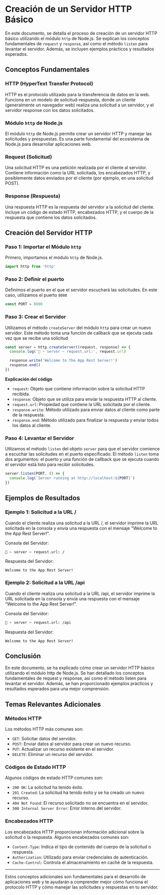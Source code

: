 # Creación de un Servidor HTTP Básico

En este documento, se detalla el proceso de creación de un servidor HTTP básico utilizando el módulo `http` de Node.js. Se explican los conceptos fundamentales de `request` y `response`, así como el método `listen` para levantar el servidor. Además, se incluyen ejemplos prácticos y resultados esperados.

## Conceptos Fundamentales

### HTTP (HyperText Transfer Protocol)

HTTP es el protocolo utilizado para la transferencia de datos en la web. Funciona en un modelo de solicitud-respuesta, donde un cliente (generalmente un navegador web) realiza una solicitud a un servidor, y el servidor response con los datos solicitados.

### Módulo `http` de Node.js

El módulo `http` de Node.js permite crear un servidor HTTP y manejar las solicitudes y prespuestas. Es una parte fundamental del ecosistema de Node.js para desarrollar aplicaciones web.

### Request (Solicitud)

Una solicitud HTTP es una petición realizada por el cliente al servidor. Contiene información como la URL solicitada, los encabezados HTTP, y posiblemente datos enviados por el cliente (por ejemplo, en una solicitud POST).

### Response (Respuesta)

Una respuesta HTTP es la respuesta del servidor a la solicitud del cliente. Incluye un código de estado HTTP, encabezados HTTP, y el cuerpo de la respuesta que contiene los datos solicitados.

## Creación del Servidor HTTP

### Paso 1: Importar el Módulo `http`

Primero, importamos el módulo `http` de Node.js.

```typescript
import http from 'http'
```

### Paso 2: Definir el puerto

Definimos el puerto en el que el servidor escuchará las solicitudes. En este caso, utilizamos el puerto `8080`

```typescript
const PORT = 8080
```

### Paso 3: Crear el Servidor

Utilizamos el método `createServer` del módulo `http` para crear un nuevo servidor. Este método toma una función de callback que se ejecuta cada vez que se recibe una solicitud

```typescript
const server = http.createServer((request, response) => {
  console.log('🚀 ~ server ~ request.url:', request.url)

  response.write('Welcome to the App Rest Server!')
  response.end()
})
```

**Explicación del código** <br />

- `request`: Objeto que contiene información sobre la solicitud HTTP recibida.
- `response`: Objeto que se utiliza para enviar la respuesta HTTP al cliente.
- `request.url`: Propiedad que contiene la URL solicitada por el cliente.
- `response.write`: Método utilizado para enviar datos al cliente como parte de la respuesta.
- `response.end`: Método utilizado para finalizar la respuesta y enviar todos los datos al cliente.

### Paso 4: Levantar el Servidor

Utlizamos el método `listen` del objeto `server` para que el servidor comience a escuchar las solicitudes en el puerto especificado. El método `listen` toma dos argumentos: el puerto y una función de callback que se ejecuta cuando el servidor está listo para recibir solicitudes.

```typescript
server.listen(PORT, () => {
  console.log(`Server running at http://localhost:${PORT}`)
})
```

## Ejemplos de Resultados

### Ejemplo 1: Solicitud a la URL /

Cuando el cliente realiza una solicitud a la URL /, el servidor imprime la URL solicitada en la consola y envía una respuesta con el mensaje "Welcome to the App Rest Server!".

Consola del Servidor:

```bash
🚀 ~ server ~ request.url: /
```

Respuesta del Servidor:

```
Welcome to the App Rest Server!
```

### Ejemplo 2: Solicitud a la URL /api

Cuando el cliente realiza una solicitud a la URL /api, el servidor imprime la URL solicitada en la consola y envía una respuesta con el mensaje "Welcome to the App Rest Server!".

Consola del Servidor:

```bash
🚀 ~ server ~ request.url: /api
```

Respuesta del Servidor:

```
Welcome to the App Rest Server!
```

## Conclusión

En este documento, se ha explicado cómo crear un servidor HTTP básico utilizando el módulo http de Node.js. Se han detallado los conceptos fundamentales de request y response, así como el método listen para levantar el servidor. Además, se han proporcionado ejemplos prácticos y resultados esperados para una mejor comprensión.

## Temas Relevantes Adicionales

### Métodos HTTP

Los métodos HTTP más comunes son:

- `GET`: Solicitar datos del servidor.
- `POST`: Enviar datos al servidor para crear un nuevo recurso.
- `PUT`: Actualizar un recurso existente en el servidor.
- `DELETE`: Eliminar un recurso del servidor.

### Códigos de Estado HTTP

Algunos códigos de estado HTTP comunes son:

- `200 OK`: La solicitud ha tenido éxito.
- `201 Created`: La solicitud ha tenido éxito y se ha creado un nuevo recurso.
- `404 Not Found`: El recurso solicitado no se encuentra en el servidor.
- `500 Internal Server Error`: Error interno del servidor.

### Encabezados HTTP

Los encabezados HTTP proporcionan información adicional sobre la solicitud o la respuesta. Algunos encabezados comunes son:

- `Content-Type`: Indica el tipo de contenido del cuerpo de la solicitud o respuesta.
- `Authorization`: Utilizado para enviar credenciales de autenticación.
- `Cache-Control`: Controla el almacenamiento en caché de la respuesta.

---

Estos conceptos adicionales son fundamentales para el desarrollo de aplicaciones web y te ayudarán a comprender mejor cómo funciona el protocolo HTTP y cómo manejar las solicitudes y respuestas en tu servidor.
